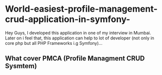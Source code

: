# World-easiest-profile-management-crud-application-in-symfony-

Hey Guys, I developed this application in one of my interview in Mumbai. Later on i feel that, this application can help to lot of developer (not only in core php but all PHP Frameworks i.g Symfony)...


<h2>What cover PMCA (Profile Managment CRUD Sysmtem)</h2>

<h3></h3>
<h3></h3>
<h3></h3>
